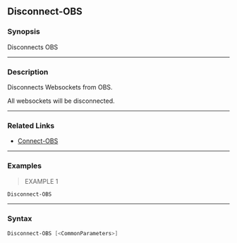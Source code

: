 Disconnect-OBS
--------------




### Synopsis
Disconnects OBS



---


### Description

Disconnects Websockets from OBS.

All websockets will be disconnected.



---


### Related Links
* [Connect-OBS](Connect-OBS.md)





---


### Examples
> EXAMPLE 1

```PowerShell
Disconnect-OBS
```


---


### Syntax
```PowerShell
Disconnect-OBS [<CommonParameters>]
```
